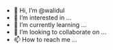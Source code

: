 - 👋 Hi, I’m @walidul
- 👀 I’m interested in ...
- 🌱 I’m currently learning ...
- 💞️ I’m looking to collaborate on ...
- 📫 How to reach me ...

<!---
walidul/walidul is a ✨ special ✨ repository because its `README.md` (this file) appears on your GitHub profile.
You can click the Preview link to take a look at your changes.
--->
